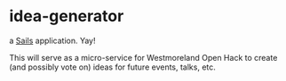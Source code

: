 # idea-generator

a [Sails](http://sailsjs.org) application. Yay!

This will serve as a micro-service for Westmoreland Open Hack to create (and possibly vote on) ideas for future events, talks, etc.